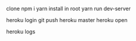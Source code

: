 clone 
npm i 
yarn install 
in root yarn run dev-server

heroku login
git push heroku master
heroku open

heroku logs